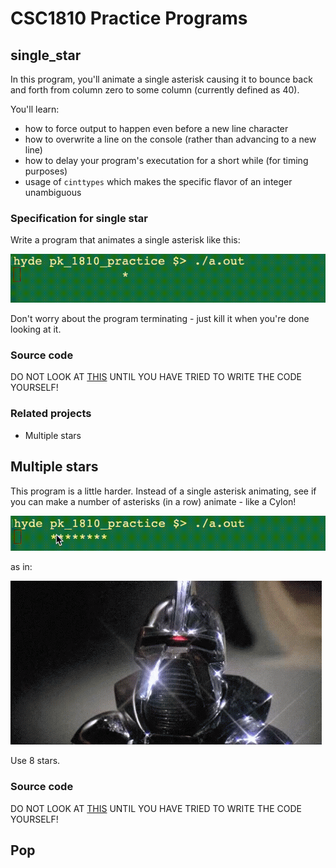# CSC1810 Practice Programs

## single_star

In this program, you'll animate a single asterisk causing it to bounce back and forth from column zero to some column (currently defined as 40).

You'll learn:

* how to force output to happen even before a new line character
* how to overwrite a line on the console (rather than
advancing to a new line)
* how to delay your program's executation for a short while (for timing purposes)
* usage of `cinttypes` which makes the specific flavor of an integer unambiguous

### Specification for single star

Write a program that animates a single asterisk like this:

![star](./single_star.gif)

Don't worry about the program terminating - just kill it when you're done looking at it.

### Source code

DO NOT LOOK AT [THIS](./single_star.cpp) UNTIL YOU HAVE TRIED TO WRITE THE CODE YOURSELF!

### Related projects

* Multiple stars

## Multiple stars

This program is a little harder. Instead of a single asterisk animating, see if you can
make a number of asterisks (in a row) animate - like a Cylon!

![multiple](./multiple_stars.gif)

as in:

![Cylon](./cylon.gif)

Use 8 stars.

### Source code

DO NOT LOOK AT [THIS](./multiple_stars.cpp) UNTIL YOU HAVE TRIED TO WRITE THE CODE YOURSELF!

## Pop

